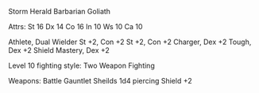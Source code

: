 Storm Herald Barbarian
Goliath

Attrs:
  St 16
  Dx 14
  Co 16
  In 10
  Ws 10
  Ca 10

Athlete, Dual Wielder
St +2, Con +2
St +2, Con +2
Charger, Dex +2
Tough, Dex +2
Shield Mastery, Dex +2

Level 10 fighting style: Two Weapon Fighting

Weapons:
  Battle Gauntlet Sheilds
    1d4 piercing
    Shield +2
